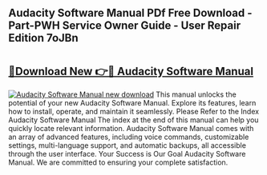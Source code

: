 ## Audacity Software Manual PDf Free Download - Part-PWH Service Owner Guide - User Repair Edition 7oJBn

# <h2><a href="http://bc16728.oget.top/?id=Audacity+Software+Manual">🔗Download New 👉🔴 Audacity Software Manual</a></h2>

[![Audacity Software Manual new download](https://i.imgur.com/5g1atiW.png)](http://bc16728.oget.top/?id=Audacity+Software+Manual)
This manual unlocks the potential of your new Audacity Software Manual. Explore its features, learn how to install, operate, and maintain it seamlessly. Please Refer to the Index Audacity Software Manual The index at the end of this manual can help you quickly locate relevant information. Audacity Software Manual comes with an array of advanced features, including voice commands, customizable settings, multi-language support, and automatic backups, all accessible through the user interface. Your Success is Our Goal Audacity Software Manual. We are committed to ensuring your complete satisfaction.
